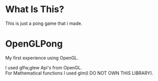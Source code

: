 # What Is This?
This is just a pong game that i made.</br>

# OpenGLPong
My first experience using OpenGL.</br>

I used glfw,glew Api's from OpenGL.</br>
For Mathematical functions I used glm(I DO NOT OWN THIS LIBRARY).
